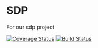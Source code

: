 # SDP
For our sdp project

[![Coverage Status](https://coveralls.io/repos/github/greenpeace-wits/greenpeace/badge.svg)](https://coveralls.io/github/greenpeace-wits/greenpeace)
[![Build Status](https://travis-ci.com/greenpeace-wits/SDP.svg?branch=julian)](https://travis-ci.com/greenpeace-wits/SDP)
